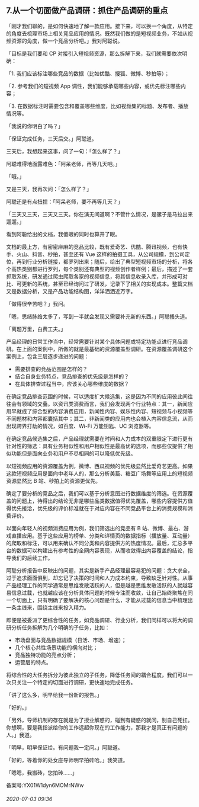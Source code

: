 ## 7.从一个切面做产品调研：抓住产品调研的重点
「刚才我们聊的，是如何快速地了解一款应用。接下来，可以换一个角度，从特定的角度去梳理市场上相关竞品应用的情况。既然我们做的是短视频业务，不如从视频资源的角度，做一个竞品分析吧。」我对阿聪说。 


「目标是我们要和 CP 对接引入短视频资源，那么拆解下来，我们就需要依次明确： 


「1. 我们应该标注哪些竞品的数据（比如优酷、搜狐、微博、秒拍等）； 


「2. 参考我们的短视频 App 调性，我们能够承载哪些内容，或优先标注哪些内容； 


「3. 在数据标注时需要包含和覆盖哪些维度，比如视频集的标题、发布者、播放情况等。 


「我说的你明白了吗？」 


「保证完成任务，三天后交。」阿聪道。 


三天后，我想起来这事，问了一句：「怎么样了？」 


阿聪难得地面露难色：「阿呆老师，再等几天吧。」 


「哦。」 


又是三天，我再次问：「怎么样了？」 


阿聪还是有点扭捏：「阿呆老师，要不再等几天？」 


「三天又三天，三天又三天。你在演无间道啊？不管什么情况，是骡子是马拉出来遛遛。」 


看到阿聪给出的文档，我傻眼的同时也算开了眼。 


文档的最上方，有密密麻麻的竞品比较，既有爱奇艺、优酷、腾讯视频，也有快手、火山、抖音、秒拍，甚至还有 Vue 这样的拍摄工具，从公司规模，到公司定位，再到行业分析链接，都罗列出来；随后，给出了典型短视频市场的分析，将各个高热类别都进行罗列，每个类别还有典型的视频创作者样例；最后，描述了一套抓取系统，研发通过爬虫爬取各家的视频信息，将其信息收录入库，并形成可对比、可更新的系统，甚至已经询问过了研发，记录下了相关的实现成本。整篇文档又是数据分析，又是产品功能结构图，洋洋洒洒近万字。 


「做得很辛苦吧？」我问。 


「嗯，思绪脉络太多了，写到一半就会发现又需要补充新的东西。」阿聪搔头道。 


「离题万里，白费工夫。」 


产品经理的日常工作当中，经常需要针对某个具体问题或特定功能点进行竞品调研。在上面的案例中，所做的就是最基础的资源覆盖型调研。在资源覆盖调研这个案例上，包含三层逐步递进的问题： 


* 需要排查的竞品范围是怎样的？
* 结合自身业务特点，竞品排查的优先级是怎样的？
* 在具体排查过程当中，应该关心哪些维度的数据？

在确定竞品排查范围的时候，可以适度扩大候选集，这是因为不同的应用彼此间往往会有领域的交叠。以资讯类消费而言，我们会发现两个行业特点：其一，新闻应用早就成了综合型的内容消费应用，新闻性内容、娱乐性内容、短视频与小视频等不同题材和内容都囊括其中；其二，非新闻类的应用内也会植入内容信息流，从而出现跨界打劫的情况，如百度、Wi-Fi 万能钥匙、UC 浏览器等。 


在确定竞品候选集之后，产品经理就需要在时间和人力成本的双重限定下进行更有针对性的筛选：具有业务相似性和用户相似性是最高优的选项，而那些仅提供了相似功能但是面向业务和用户不尽相同的可以降低优先级。


以短视频应用的资源覆盖为例，微博、西瓜视频的优先级显然比爱奇艺更高。如果这款短视频应用是面向中老年人的，那么分析美篇、糖豆广场舞等应用上的短视频资源显然比 B 站、秒拍上的资源更优先。 


确定了要分析的竞品之后，我们可以基于分析意图进行数据维度的筛选。在资源覆盖的问题上，待得出的结论无非是哪些品类数据值得优先覆盖，哪些内容提供方值得优先接洽，优先级的评价标准就在于对应内容在不同竞品平台上的消费规模和消费评价。


以面向年轻人的视频消费应用为例，我们筛选出的竞品有 B 站、微博、最右、游戏直播应用。基于这些应用的榜单、分类和详情页的数据指标（播放量、互动量）的爬取和标注，可以用来确认不同分类和内容提供方的热度情况。最后，汇总多平台的数据可以构建出有参考性的全网内容表现，从而收敛得出内容覆盖的结论，指导我们的后续工作。 


阿聪分析报告中反映出的问题，其实是新手产品经理最容易犯的问题：贪大求全，过于追求面面俱到，却忘记了决策的时间和人力成本约束，导致缺乏针对性。从事产品经理工作的同学通常是思维发散活跃的人，但是越是思维发散活跃的人就越容易信息过载，也就越应该在分析具体问题的时候专注而收敛，让自己始终聚焦在同一个切面上，只有明确了要解决的核心问题是什么，才能从过载的信息当中梳理出一条主线来，围绕主线来投入精力。 


即便是被委派了更综合性的任务，如竞品调研、行业分析，我们同样可以将大的调研分析任务拆解为几个明确的子任务，比如： 


* 市场盘面与竞品数据规模（日活、市场、增速）；
* 几个核心共性场景功能的横向对比；
* 竞品独特功能的亮点分析；
* 运营层的特点。

将综合性的大任务拆分为彼此独立的子任务，降低任务间的耦合程度，我们可以一次只关注一个特定的切面进行调研，更快速地完成任务。 


「讲了这么多，明早给我一份新的报告。」 


「好的。」 


「另外，导师机制的存在就是为了授业解惑的，碰到有疑惑的就问，别自己死扛。你想啊，要是我指派给你的工作远超你现在的工作能力，那我才是真正有问题的人。」我道。 


「明早，明早保证给。有问题我一定问。」阿聪道。 


「好的，等着你的处女座导师明早拍砖哈。」我笑道。 


「嗯嗯，我搬砖，您拍砖……」 


备案号:YX01W1dyn6MOMrNWw


###### 2020-07-03 09:36
